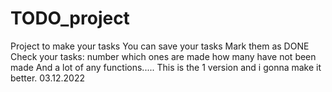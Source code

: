 # TODO_project
Project to make your tasks
You can save your tasks
Mark them as DONE
Check your tasks:
number
which ones are made
how many have not been made
And a lot of any functions.....
This is the 1 version and i gonna make it better. 03.12.2022
